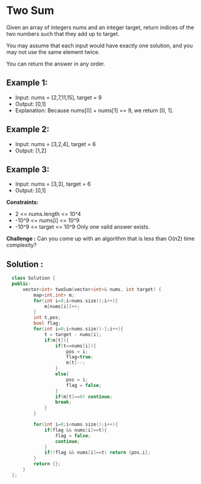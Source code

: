 # Two Sum

Given an array of integers nums and an integer target, return indices of the two numbers such that they add up to target.

You may assume that each input would have exactly one solution, and you may not use the same element twice.

You can return the answer in any order.

## Example 1:

- Input: nums = [2,7,11,15], target = 9
- Output: [0,1]
- Explanation: Because nums[0] + nums[1] == 9, we return [0, 1].

## Example 2:

- Input: nums = [3,2,4], target = 6
- Output: [1,2]

## Example 3:

- Input: nums = [3,3], target = 6
- Output: [0,1]

**Constraints:**

- 2 <= nums.length <= 10^4
- -10^9 <= nums[i] <= 10^9
- -10^9 <= target <= 10^9
Only one valid answer exists.

**Challenge :** Can you come up with an algorithm that is less than O(n2) time complexity?

## Solution :

```C++
  class Solution {
  public:
      vector<int> twoSum(vector<int>& nums, int target) {
          map<int,int> m;
          for(int i=0;i<nums.size();i++){
              m[nums[i]]++;
          }
          int t,pos;
          bool flag;
          for(int i=0;i<nums.size()-1;i++){
              t = target - nums[i];
              if(m[t]){
                  if(t==nums[i]){
                      pos = i;
                      flag=true;
                      m[t]--;
                  }
                  else{
                      pos = i;
                      flag = false;
                  }
                  if(m[t]==0) continue;
                  break;
              }
          }

          for(int i=0;i<nums.size();i++){
              if(flag && nums[i]==t){
                  flag = false;
                  continue;
              }
              if(!flag && nums[i]==t) return {pos,i}; 
          }
          return {};
      }
  };
```
